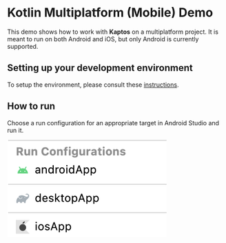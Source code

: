 # Kotlin Multiplatform (Mobile) Demo

This demo shows how to work with **Kaptos** on a multiplatform project.
It is meant to run on both Android and iOS, but only Android is currently supported.

## Setting up your development environment

To setup the environment, please consult these [instructions](https://www.jetbrains.com/help/kotlin-multiplatform-dev/compose-multiplatform-setup.html).

## How to run

Choose a run configuration for an appropriate target in Android Studio and run it.

![run-configurations.png](run-configs.png)